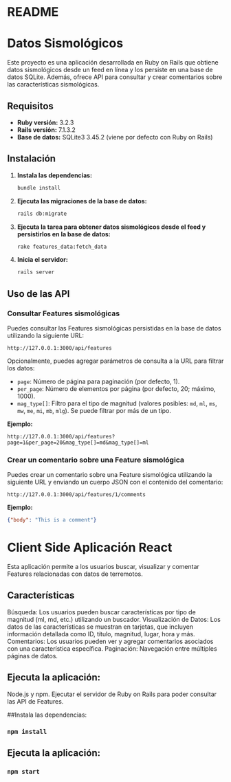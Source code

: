 # README  

# Datos Sismológicos

Este proyecto es una aplicación desarrollada en Ruby on Rails que obtiene datos sismológicos desde un feed en línea y los persiste en una base de datos SQLite. Además, ofrece API para consultar y crear comentarios sobre las características sismológicas.

## Requisitos

- **Ruby versión:** 3.2.3
- **Rails versión:** 7.1.3.2
- **Base de datos:** SQLite3 3.45.2 (viene por defecto con Ruby on Rails)

## Instalación

1. **Instala las dependencias:**
    ```bash
    bundle install
    ```

2. **Ejecuta las migraciones de la base de datos:**
    ```bash
    rails db:migrate
    ```

3. **Ejecuta la tarea para obtener datos sismológicos desde el feed y persistirlos en la base de datos:**
    ```bash
    rake features_data:fetch_data
    ```

4. **Inicia el servidor:**
    ```bash
    rails server
    ```

## Uso de las API

### Consultar Features sismológicas

Puedes consultar las Features sismológicas persistidas en la base de datos utilizando la siguiente URL:

`http://127.0.0.1:3000/api/features`

Opcionalmente, puedes agregar parámetros de consulta a la URL para filtrar los datos:

- `page`: Número de página para paginación (por defecto, 1).
- `per_page`: Número de elementos por página (por defecto, 20; máximo, 1000).
- `mag_type[]`: Filtro para el tipo de magnitud (valores posibles: `md`, `ml`, `ms`, `mw`, `me`, `mi`, `mb`, `mlg`). Se puede filtrar por más de un tipo.

**Ejemplo:**

`http://127.0.0.1:3000/api/features?page=1&per_page=20&mag_type[]=md&mag_type[]=ml`

### Crear un comentario sobre una Feature sismológica

Puedes crear un comentario sobre una Feature sismológica utilizando la siguiente URL y enviando un cuerpo JSON con el contenido del comentario:

`http://127.0.0.1:3000/api/features/1/comments`

**Ejemplo:**

```json
{"body": "This is a comment"}
```

# Client Side Aplicación React

Esta aplicación permite a los usuarios buscar, visualizar y comentar Features relacionadas con datos de terremotos.

## Características

Búsqueda: Los usuarios pueden buscar características por tipo de magnitud (ml, md, etc.) utilizando un buscador.
Visualización de Datos: Los datos de las características se muestran en tarjetas, que incluyen información detallada como ID, título, magnitud, lugar, hora y más.
Comentarios: Los usuarios pueden ver y agregar comentarios asociados con una característica específica.
Paginación: Navegación entre múltiples páginas de datos.

## Ejecuta la aplicación:
Node.js y npm.
Ejecutar el servidor de Ruby on Rails para poder consultar las API de Features.

##Instala las dependencias:

### `npm install`

## Ejecuta la aplicación:

### `npm start`
